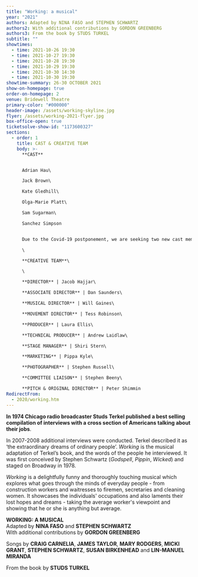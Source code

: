 ```yaml
---
title: "Working: a musical"
year: "2021"
authors: Adapted by NINA FASO and STEPHEN SCHWARTZ
authors2: With additional contributions by GORDON GREENBERG
authors3: From the book by STUDS TURKEL
subtitle: ""
showtimes:
  - time: 2021-10-26 19:30
  - time: 2021-10-27 19:30
  - time: 2021-10-28 19:30
  - time: 2021-10-29 19:30
  - time: 2021-10-30 14:30
  - time: 2021-10-30 19:30
showtime-summary: 26-30 OCTOBER 2021
show-on-homepage: true
order-on-homepage: 2
venue: Bridewell Theatre
primary-color: "#000000"
header-image: /assets/working-skyline.jpg
flyer: /assets/working-2021-flyer.jpg
box-office-open: true
ticketsolve-show-id: "1173600327"
sections:
  - order: 1
    title: CAST & CREATIVE TEAM
    body: >-
      **CAST**


      Adrian Hau\

      Jack Brown\

      Kate Gledhill\

      Olga-Marie Platt\

      Sam Sugarman\

      Sanchez Simpson


      Due to the Covid-19 postponement, we are seeking two new cast members to play WOMAN 2 and WOMAN 3. We’d love to see as many people at auditions as possible, please visit our auditions page for more details, and contact [working@sedos.co.uk](<>) if you have any questions.\

      \

      **CREATIVE TEAM**\

      \

      **DIRECTOR** | Jacob Hajjar\

      **ASSOCIATE DIRECTOR** | Dan Saunders\

      **MUSICAL DIRECTOR** | Will Gaines\

      **MOVEMENT DIRECTOR** | Tess Robinson\

      **PRODUCER** | Laura Ellis\

      **TECHNICAL PRODUCER** | Andrew Laidlaw\

      **STAGE MANAGER** | Shiri Stern\

      **MARKETING** | Pippa Kyle\

      **PHOTOGRAPHER** | Stephen Russell\

      **COMMITTEE LIAISON** | Stephen Beeny\

      **PITCH & ORIGINAL DIRECTOR** | Peter Shimmin
RedirectFrom:
  - 2020/working.htm
---
```

**In 1974 Chicago radio broadcaster Studs Terkel published a best selling compilation of interviews with a cross section of Americans talking about their jobs**.

In 2007-2008 additional interviews were conducted. Terkel described it as ‘the extraordinary dreams of ordinary people’. *Working* is the musical adaptation of Terkel’s book, and the words of the people he interviewed. It was first conceived by Stephen Schwartz (*Godspell*, *Pippin*, *Wicked*) and staged on Broadway in 1978.

*Working* is a delightfully funny and thoroughly touching musical which explores what goes through the minds of everyday people - from construction workers and waitresses to firemen, secretaries and cleaning women. It showcases the individuals' occupations and also laments their lost hopes and dreams - taking the average worker's viewpoint and showing that he or she is anything but average.

**WORKING: A MUSICAL**\
Adapted by **NINA FASO** and **STEPHEN SCHWARTZ**\
With additional contributions by **GORDON GREENBERG**

Songs by **CRAIG CARNELIA**, **JAMES TAYLOR**, **MARY RODGERS**, **MICKI GRANT**, **STEPHEN SCHWARTZ**, **SUSAN BIRKENHEAD** and **LIN-MANUEL MIRANDA**

From the book by **STUDS TURKEL**